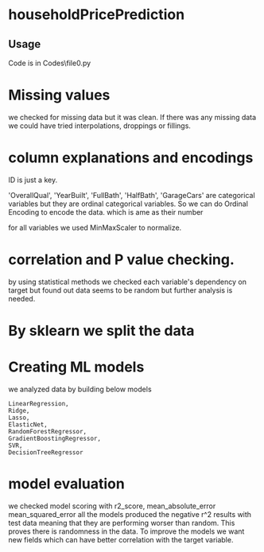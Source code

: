 # householdPricePrediction

## Usage

Code is in Codes\file0.py

# Missing values

we checked for missing data but it was clean.
If there was any missing data we could have tried interpolations, droppings or fillings.

# column explanations and encodings

ID is just a key.

'OverallQual', 'YearBuilt', 'FullBath', 'HalfBath', 'GarageCars' are categorical variables but they are ordinal categorical variables. So we can do Ordinal Encoding to encode the data. which is ame as their number

for all variables we used MinMaxScaler to normalize.

# correlation and P value checking.

by using statistical methods we checked each variable's dependency on target but found out data seems to be random but further analysis is needed.

# By sklearn we split the data

# Creating ML models

we analyzed data by building below models

    LinearRegression,
    Ridge,
    Lasso,
    ElasticNet,
    RandomForestRegressor,
    GradientBoostingRegressor,
    SVR,
    DecisionTreeRegressor

# model evaluation

we checked model scoring with r2_score, mean_absolute_error mean_squared_error
all the models produced the negative r^2 results with test data meaning that they are performing worser than random. This proves there is randomness in the data. To improve the models we want new fields which can have better correlation with the target variable.
